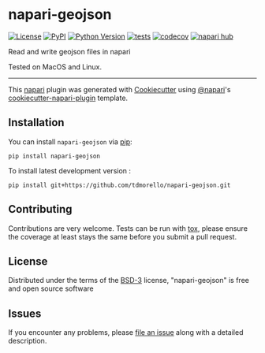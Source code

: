 # napari-geojson

[![License](https://img.shields.io/pypi/l/napari-geojson.svg?color=green)](https://github.com/tdmorello/napari-geojson/raw/main/LICENSE)
[![PyPI](https://img.shields.io/pypi/v/napari-geojson.svg?color=green)](https://pypi.org/project/napari-geojson)
[![Python Version](https://img.shields.io/pypi/pyversions/napari-geojson.svg?color=green)](https://python.org)
[![tests](https://github.com/tdmorello/napari-geojson/workflows/tests/badge.svg)](https://github.com/tdmorello/napari-geojson/actions)
[![codecov](https://codecov.io/gh/tdmorello/napari-geojson/branch/main/graph/badge.svg)](https://codecov.io/gh/tdmorello/napari-geojson)
[![napari hub](https://img.shields.io/endpoint?url=https://api.napari-hub.org/shields/napari-geojson)](https://napari-hub.org/plugins/napari-geojson)

Read and write geojson files in napari

Tested on MacOS and Linux.

----------------------------------

This [napari] plugin was generated with [Cookiecutter] using [@napari]'s [cookiecutter-napari-plugin] template.

<!--
Don't miss the full getting started guide to set up your new package:
https://github.com/napari/cookiecutter-napari-plugin#getting-started

and review the napari docs for plugin developers:
https://napari.org/plugins/stable/index.html
-->

## Installation

You can install `napari-geojson` via [pip]:

    pip install napari-geojson



To install latest development version :

    pip install git+https://github.com/tdmorello/napari-geojson.git


## Contributing

Contributions are very welcome. Tests can be run with [tox], please ensure
the coverage at least stays the same before you submit a pull request.

## License

Distributed under the terms of the [BSD-3] license,
"napari-geojson" is free and open source software

## Issues

If you encounter any problems, please [file an issue] along with a detailed description.

[napari]: https://github.com/napari/napari
[Cookiecutter]: https://github.com/audreyr/cookiecutter
[@napari]: https://github.com/napari
[MIT]: http://opensource.org/licenses/MIT
[BSD-3]: http://opensource.org/licenses/BSD-3-Clause
[GNU GPL v3.0]: http://www.gnu.org/licenses/gpl-3.0.txt
[GNU LGPL v3.0]: http://www.gnu.org/licenses/lgpl-3.0.txt
[Apache Software License 2.0]: http://www.apache.org/licenses/LICENSE-2.0
[Mozilla Public License 2.0]: https://www.mozilla.org/media/MPL/2.0/index.txt
[cookiecutter-napari-plugin]: https://github.com/napari/cookiecutter-napari-plugin

[file an issue]: https://github.com/tdmorello/napari-geojson/issues

[napari]: https://github.com/napari/napari
[tox]: https://tox.readthedocs.io/en/latest/
[pip]: https://pypi.org/project/pip/
[PyPI]: https://pypi.org/
